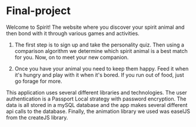 # Final-project

Welcome to Spirit! The website where you discover your spirit animal and then bond with it through various games and activities.

1. The first step is to sign up and take the personality quiz. Then using a comparison algorithm we determine which spirit animal is a best match for you. Now, on to meet your new companion.

2. Once you have your animal you need to keep them happy. Feed it when it's hungry and play with it when it's bored. If you run out of food, just go forage for more.

This application uses several different libraries and technologies. The user authentication is a Passport Local strategy with password encryption. The data is all stored in a mySQL database and the app makes several different api calls to the database. Finally, the animation library we used was easelJS from the createJS library.